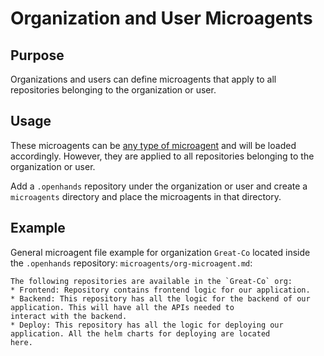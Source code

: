 # Organization and User Microagents

## Purpose

Organizations and users can define microagents that apply to all repositories belonging to the organization or user.

## Usage

These microagents can be [any type of microagent](./microagents-overview#microagent-types) and will be loaded 
accordingly. However, they are applied to all repositories belonging to the organization or user.

Add a `.openhands` repository under the organization or user and create a `microagents` directory and place the
microagents in that directory.

## Example

General microagent file example for organization `Great-Co` located inside the `.openhands` repository:
`microagents/org-microagent.md`:
```
The following repositories are available in the `Great-Co` org:
* Frontend: Repository contains frontend logic for our application.
* Backend: This repository has all the logic for the backend of our application. This will have all the APIs needed to
interact with the backend.
* Deploy: This repository has all the logic for deploying our application. All the helm charts for deploying are located
here.
```
